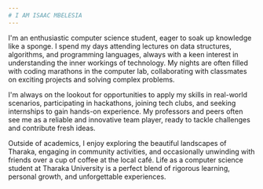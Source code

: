 ```yaml
---
# I AM ISAAC MBELESIA
---
```

I'm an enthusiastic computer science student, eager to soak up knowledge like a sponge. I spend my days attending lectures on data structures, algorithms, and programming languages, always with a keen interest in understanding the inner workings of technology. My nights are often filled with coding marathons in the computer lab, collaborating with classmates on exciting projects and solving complex problems.

I'm always on the lookout for opportunities to apply my skills in real-world scenarios, participating in hackathons, joining tech clubs, and seeking internships to gain hands-on experience. My professors and peers often see me as a reliable and innovative team player, ready to tackle challenges and contribute fresh ideas.

Outside of academics, I enjoy exploring the beautiful landscapes of Tharaka, engaging in community activities, and occasionally unwinding with friends over a cup of coffee at the local café. Life as a computer science student at Tharaka University is a perfect blend of rigorous learning, personal growth, and unforgettable experiences.
